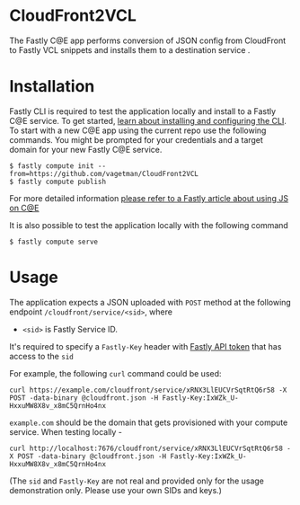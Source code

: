 # CloudFront2VCL

The Fastly C@E app performs conversion of JSON config from CloudFront to Fastly VCL snippets and installs them to a destination service .

# Installation

Fastly CLI is required to test the application locally and install to a Fastly C@E service. To get started, [learn about installing and configuring the CLI](https://developer.fastly.com/learning/tools/cli).
To start with a new C@E app using the current repo use the following commands. You might be prompted for your credentials and a target domain for your new Fastly C@E service.

```shell
$ fastly compute init --from=https://github.com/vagetman/CloudFront2VCL
$ fastly compute publish
```

For more detailed information [please refer to a Fastly article about using JS on C@E](https://developer.fastly.com/learning/compute/javascript/)

It is also possible to test the application locally with the following command

```shell
$ fastly compute serve
```

# Usage

The application expects a JSON uploaded with `POST` method at the following endpoint
`/cloudfront/service/<sid>`, where

- `<sid>` is Fastly Service ID.

It's required to specify a `Fastly-Key` header with [Fastly API token](https://developer.fastly.com/reference/api/#authentication) that has access to the `sid`

For example, the following `curl` command could be used:

```shell
curl https://example.com/cloudfront/service/xRNX3LlEUCVrSqtRtQ6r58 -X POST -data-binary @cloudfront.json -H Fastly-Key:IxWZk_U-HxxuMW8X8v_x8mC5QrnHo4nx
```

`example.com` should be the domain that gets provisioned with your compute service. When testing locally -

```shell
curl http://localhost:7676/cloudfront/service/xRNX3LlEUCVrSqtRtQ6r58 -X POST -data-binary @cloudfront.json -H Fastly-Key:IxWZk_U-HxxuMW8X8v_x8mC5QrnHo4nx
```

(The `sid` and `Fastly-Key` are not real and provided only for the usage demonstration only. Please use your own SIDs and keys.)

